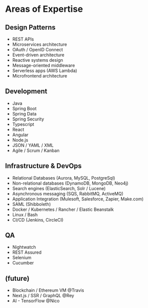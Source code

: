 # Areas of Expertise
## Design Patterns
* REST APIs
* Microservices architecture
* OAuth / OpenID Connect
* Event-driven architecture
* Reactive systems design
* Message-oriented middleware
* Serverless apps (AWS Lambda)
* Microfrontend architecture
## Development
* Java
* Spring Boot
* Spring Data
* Spring Security
* Typescript
* React
* Angular
* Node.js
* JSON / YAML / XML
* Agile / Scrum / Kanban
## Infrastructure & DevOps
* Relational Databases (Aurora, MySQL, PostgreSql)
* Non-relational databases (DynamoDB, MongoDB, Neo4j)
* Search engines (ElasticSearch, Solr / Lucene)
* Asynchronous messaging (SQS, RabbitMQ, ActiveMQ)
* Application Integration (Mulesoft, Salesforce, Zapier, Make.com)
* SAML (Shibboleth)
* Docker / Kubernetes / Rancher / Elastic Beanstalk
* Linux / Bash
* CI/CD (Jenkins, CircleCI)
## QA
* Nightwatch
* REST Assured
* Selenium
* Cucumber
## (future)
* Blockchain / Ethereum VM @Travis
* Next.js / SSR / GraphQL @Rey
* AI - TensorFlow @Nico
